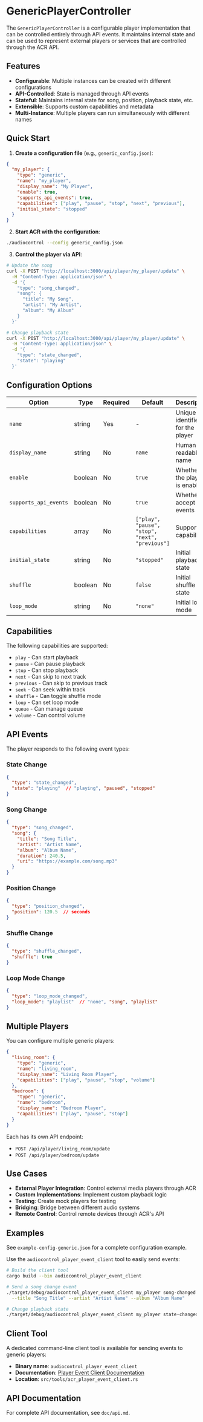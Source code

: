 # GenericPlayerController

The `GenericPlayerController` is a configurable player implementation that can be controlled entirely through API events. It maintains internal state and can be used to represent external players or services that are controlled through the ACR API.

## Features

- **Configurable**: Multiple instances can be created with different configurations
- **API-Controlled**: State is managed through API events  
- **Stateful**: Maintains internal state for song, position, playback state, etc.
- **Extensible**: Supports custom capabilities and metadata
- **Multi-Instance**: Multiple players can run simultaneously with different names

## Quick Start

1. **Create a configuration file** (e.g., `generic_config.json`):
```json
{
  "my_player": {
    "type": "generic",
    "name": "my_player",
    "display_name": "My Player",
    "enable": true,
    "supports_api_events": true,
    "capabilities": ["play", "pause", "stop", "next", "previous"],
    "initial_state": "stopped"
  }
}
```

2. **Start ACR with the configuration**:
```bash
./audiocontrol --config generic_config.json
```

3. **Control the player via API**:
```bash
# Update the song
curl -X POST "http://localhost:3000/api/player/my_player/update" \
  -H "Content-Type: application/json" \
  -d '{
    "type": "song_changed",
    "song": {
      "title": "My Song",
      "artist": "My Artist",
      "album": "My Album"
    }
  }'

# Change playback state
curl -X POST "http://localhost:3000/api/player/my_player/update" \
  -H "Content-Type: application/json" \
  -d '{
    "type": "state_changed",
    "state": "playing"
  }'
```

## Configuration Options

| Option | Type | Required | Default | Description |
|--------|------|----------|---------|-------------|
| `name` | string | Yes | - | Unique identifier for the player |
| `display_name` | string | No | `name` | Human-readable name |
| `enable` | boolean | No | `true` | Whether the player is enabled |
| `supports_api_events` | boolean | No | `true` | Whether to accept API events |
| `capabilities` | array | No | `["play", "pause", "stop", "next", "previous"]` | Supported capabilities |
| `initial_state` | string | No | `"stopped"` | Initial playback state |
| `shuffle` | boolean | No | `false` | Initial shuffle state |
| `loop_mode` | string | No | `"none"` | Initial loop mode |

## Capabilities

The following capabilities are supported:

- `play` - Can start playback
- `pause` - Can pause playback  
- `stop` - Can stop playback
- `next` - Can skip to next track
- `previous` - Can skip to previous track
- `seek` - Can seek within track
- `shuffle` - Can toggle shuffle mode
- `loop` - Can set loop mode
- `queue` - Can manage queue
- `volume` - Can control volume

## API Events

The player responds to the following event types:

### State Change
```json
{
  "type": "state_changed",
  "state": "playing"  // "playing", "paused", "stopped"
}
```

### Song Change
```json
{
  "type": "song_changed",
  "song": {
    "title": "Song Title",
    "artist": "Artist Name", 
    "album": "Album Name",
    "duration": 240.5,
    "uri": "https://example.com/song.mp3"
  }
}
```

### Position Change
```json
{
  "type": "position_changed",
  "position": 120.5  // seconds
}
```

### Shuffle Change
```json
{
  "type": "shuffle_changed",
  "shuffle": true
}
```

### Loop Mode Change
```json
{
  "type": "loop_mode_changed",
  "loop_mode": "playlist"  // "none", "song", "playlist"
}
```

## Multiple Players

You can configure multiple generic players:

```json
{
  "living_room": {
    "type": "generic",
    "name": "living_room", 
    "display_name": "Living Room Player",
    "capabilities": ["play", "pause", "stop", "volume"]
  },
  "bedroom": {
    "type": "generic",
    "name": "bedroom",
    "display_name": "Bedroom Player", 
    "capabilities": ["play", "pause", "stop"]
  }
}
```

Each has its own API endpoint:
- `POST /api/player/living_room/update`
- `POST /api/player/bedroom/update`

## Use Cases

- **External Player Integration**: Control external media players through ACR
- **Custom Implementations**: Implement custom playback logic
- **Testing**: Create mock players for testing
- **Bridging**: Bridge between different audio systems
- **Remote Control**: Control remote devices through ACR's API

## Examples

See `example-config-generic.json` for a complete configuration example.

Use the `audiocontrol_player_event_client` tool to easily send events:

```bash
# Build the client tool
cargo build --bin audiocontrol_player_event_client

# Send a song change event
./target/debug/audiocontrol_player_event_client my_player song-changed \
  --title "Song Title" --artist "Artist Name" --album "Album Name"

# Change playback state  
./target/debug/audiocontrol_player_event_client my_player state-changed playing
```

## Client Tool

A dedicated command-line client tool is available for sending events to generic players:

- **Binary name**: `audiocontrol_player_event_client`
- **Documentation**: [Player Event Client Documentation](player_event_client.md)
- **Location**: `src/tools/acr_player_event_client.rs`

## API Documentation

For complete API documentation, see `doc/api.md`.
